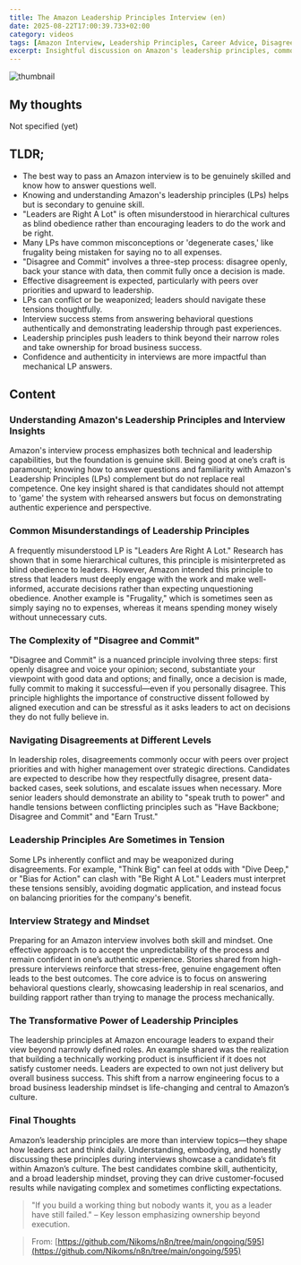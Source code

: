 ```yaml
---
title: The Amazon Leadership Principles Interview (en)
date: 2025-08-22T17:00:39.733+02:00
category: videos
tags: [Amazon Interview, Leadership Principles, Career Advice, Disagree and Commit, Leadership, Interview Preparation, Management]
excerpt: Insightful discussion on Amazon's leadership principles, common misunderstandings, and the best approach to succeeding in Amazon interviews by combining skill, authenticity, and a broad leadership mindset.
---
```


![thumbnail](https://i.ytimg.com/vi/I_uadP83Wwc/maxresdefault.jpg)
[]()

## My thoughts

Not specified (yet)

## TLDR;
- The best way to pass an Amazon interview is to be genuinely skilled and know how to answer questions well.
- Knowing and understanding Amazon's leadership principles (LPs) helps but is secondary to genuine skill.
- "Leaders are Right A Lot" is often misunderstood in hierarchical cultures as blind obedience rather than encouraging leaders to do the work and be right.
- Many LPs have common misconceptions or 'degenerate cases,' like frugality being mistaken for saying no to all expenses.
- "Disagree and Commit" involves a three-step process: disagree openly, back your stance with data, then commit fully once a decision is made.
- Effective disagreement is expected, particularly with peers over priorities and upward to leadership.
- LPs can conflict or be weaponized; leaders should navigate these tensions thoughtfully.
- Interview success stems from answering behavioral questions authentically and demonstrating leadership through past experiences.
- Leadership principles push leaders to think beyond their narrow roles and take ownership for broad business success.
- Confidence and authenticity in interviews are more impactful than mechanical LP answers.



## Content

### Understanding Amazon's Leadership Principles and Interview Insights

Amazon's interview process emphasizes both technical and leadership capabilities, but the foundation is genuine skill. Being good at one’s craft is paramount; knowing how to answer questions and familiarity with Amazon's Leadership Principles (LPs) complement but do not replace real competence. One key insight shared is that candidates should not attempt to 'game' the system with rehearsed answers but focus on demonstrating authentic experience and perspective.

### Common Misunderstandings of Leadership Principles

A frequently misunderstood LP is "Leaders Are Right A Lot." Research has shown that in some hierarchical cultures, this principle is misinterpreted as blind obedience to leaders. However, Amazon intended this principle to stress that leaders must deeply engage with the work and make well-informed, accurate decisions rather than expecting unquestioning obedience. Another example is "Frugality," which is sometimes seen as simply saying no to expenses, whereas it means spending money wisely without unnecessary cuts.

### The Complexity of "Disagree and Commit"

"Disagree and Commit" is a nuanced principle involving three steps: first openly disagree and voice your opinion; second, substantiate your viewpoint with good data and options; and finally, once a decision is made, fully commit to making it successful—even if you personally disagree. This principle highlights the importance of constructive dissent followed by aligned execution and can be stressful as it asks leaders to act on decisions they do not fully believe in.

### Navigating Disagreements at Different Levels

In leadership roles, disagreements commonly occur with peers over project priorities and with higher management over strategic directions. Candidates are expected to describe how they respectfully disagree, present data-backed cases, seek solutions, and escalate issues when necessary. More senior leaders should demonstrate an ability to "speak truth to power" and handle tensions between conflicting principles such as "Have Backbone; Disagree and Commit" and "Earn Trust."

### Leadership Principles Are Sometimes in Tension

Some LPs inherently conflict and may be weaponized during disagreements. For example, "Think Big" can feel at odds with "Dive Deep," or "Bias for Action" can clash with "Be Right A Lot." Leaders must interpret these tensions sensibly, avoiding dogmatic application, and instead focus on balancing priorities for the company's benefit.

### Interview Strategy and Mindset

Preparing for an Amazon interview involves both skill and mindset. One effective approach is to accept the unpredictability of the process and remain confident in one’s authentic experience. Stories shared from high-pressure interviews reinforce that stress-free, genuine engagement often leads to the best outcomes. The core advice is to focus on answering behavioral questions clearly, showcasing leadership in real scenarios, and building rapport rather than trying to manage the process mechanically.

### The Transformative Power of Leadership Principles

The leadership principles at Amazon encourage leaders to expand their view beyond narrowly defined roles. An example shared was the realization that building a technically working product is insufficient if it does not satisfy customer needs. Leaders are expected to own not just delivery but overall business success. This shift from a narrow engineering focus to a broad business leadership mindset is life-changing and central to Amazon’s culture.

### Final Thoughts

Amazon’s leadership principles are more than interview topics—they shape how leaders act and think daily. Understanding, embodying, and honestly discussing these principles during interviews showcase a candidate’s fit within Amazon’s culture. The best candidates combine skill, authenticity, and a broad leadership mindset, proving they can drive customer-focused results while navigating complex and sometimes conflicting expectations.

> "If you build a working thing but nobody wants it, you as a leader have still failed." – Key lesson emphasizing ownership beyond execution.




> From: [https://github.com/Nikoms/n8n/tree/main/ongoing/595](https://github.com/Nikoms/n8n/tree/main/ongoing/595)